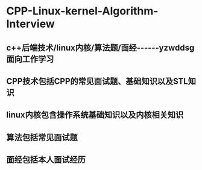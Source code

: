 # CPP-Linux-kernel-Algorithm-Interview
## c++后端技术/linux内核/算法题/面经------yzwddsg面向工作学习

## CPP技术包括CPP的常见面试题、基础知识以及STL知识

## linux内核包含操作系统基础知识以及内核相关知识

## 算法包括常见面试题

## 面经包括本人面试经历


